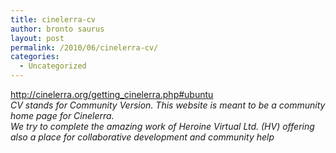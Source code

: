 ```yaml
---
title: cinelerra-cv
author: bronto saurus
layout: post
permalink: /2010/06/cinelerra-cv/
categories:
  - Uncategorized
---
```

<http://cinelerra.org/getting_cinelerra.php#ubuntu>  
*CV stands for Community Version. This website is meant to be a community home page for Cinelerra.  
We try to complete the amazing work of Heroine Virtual Ltd. (HV) offering also a place for collaborative development and community help*